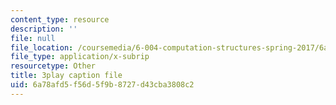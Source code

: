 ```yaml
---
content_type: resource
description: ''
file: null
file_location: /coursemedia/6-004-computation-structures-spring-2017/6a78afd5f56d5f9b8727d43cba3808c2_00KTZ7t_rWw.vtt
file_type: application/x-subrip
resourcetype: Other
title: 3play caption file
uid: 6a78afd5-f56d-5f9b-8727-d43cba3808c2
---
```

